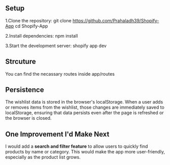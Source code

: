 ## Setup

1.Clone the repository:
git clone https://github.com/Prahaladh39/Shopify-App
cd Shopify-App

2.Install dependencies:
npm install

3.Start the development server:
shopify app dev

## Strcuture
You can find the necassary routes inside app/routes
## Persistence

The wishlist data is stored in the browser's localStorage. When a user adds or removes items from the wishlist, those changes are immediately saved to localStorage, ensuring that data persists even after the page is refreshed or the browser is closed.

## One Improvement I'd Make Next

I would add a **search and filter feature** to allow users to quickly find products by name or category. This would make the app more user-friendly, especially as the product list grows.
